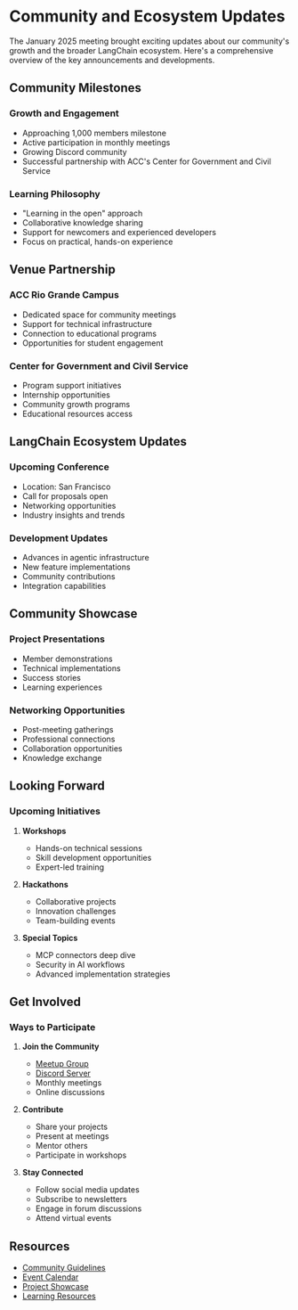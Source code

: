 # Community and Ecosystem Updates

The January 2025 meeting brought exciting updates about our community's growth and the broader LangChain ecosystem. Here's a comprehensive overview of the key announcements and developments.

## Community Milestones

### Growth and Engagement
- Approaching 1,000 members milestone
- Active participation in monthly meetings
- Growing Discord community
- Successful partnership with ACC's Center for Government and Civil Service

### Learning Philosophy
- "Learning in the open" approach
- Collaborative knowledge sharing
- Support for newcomers and experienced developers
- Focus on practical, hands-on experience

## Venue Partnership

### ACC Rio Grande Campus
- Dedicated space for community meetings
- Support for technical infrastructure
- Connection to educational programs
- Opportunities for student engagement

### Center for Government and Civil Service
- Program support initiatives
- Internship opportunities
- Community growth programs
- Educational resources access

## LangChain Ecosystem Updates

### Upcoming Conference
- Location: San Francisco
- Call for proposals open
- Networking opportunities
- Industry insights and trends

### Development Updates
- Advances in agentic infrastructure
- New feature implementations
- Community contributions
- Integration capabilities

## Community Showcase

### Project Presentations
- Member demonstrations
- Technical implementations
- Success stories
- Learning experiences

### Networking Opportunities
- Post-meeting gatherings
- Professional connections
- Collaboration opportunities
- Knowledge exchange

## Looking Forward

### Upcoming Initiatives
1. **Workshops**
   - Hands-on technical sessions
   - Skill development opportunities
   - Expert-led training

2. **Hackathons**
   - Collaborative projects
   - Innovation challenges
   - Team-building events

3. **Special Topics**
   - MCP connectors deep dive
   - Security in AI workflows
   - Advanced implementation strategies

## Get Involved

### Ways to Participate
1. **Join the Community**
   - [Meetup Group](https://www.meetup.com/austin-langchain-ai-group/)
   - [Discord Server](https://discord.gg/austinlangchain)
   - Monthly meetings
   - Online discussions

2. **Contribute**
   - Share your projects
   - Present at meetings
   - Mentor others
   - Participate in workshops

3. **Stay Connected**
   - Follow social media updates
   - Subscribe to newsletters
   - Engage in forum discussions
   - Attend virtual events

## Resources

- [Community Guidelines](../community-guidelines)
- [Event Calendar](../upcoming-events)
- [Project Showcase](../project-showcase)
- [Learning Resources](../learning-resources)
